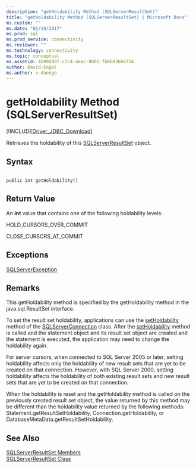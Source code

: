 ```yaml
---
description: "getHoldability Method (SQLServerResultSet)"
title: "getHoldability Method (SQLServerResultSet) | Microsoft Docs"
ms.custom: ""
ms.date: "01/19/2017"
ms.prod: sql
ms.prod_service: connectivity
ms.reviewer: ""
ms.technology: connectivity
ms.topic: conceptual
ms.assetid: 4508d90f-c3c4-4eac-8001-fb0b93b66734
author: David-Engel
ms.author: v-daenge
---
```

# getHoldability Method (SQLServerResultSet)
[!INCLUDE[Driver_JDBC_Download](../../../includes/driver_jdbc_download.md)]

  Retrieves the holdability of this [SQLServerResultSet](../../../connect/jdbc/reference/sqlserverresultset-class.md) object.  
  
## Syntax  
  
```  
  
public int getHoldability()  
```  
  
## Return Value  
 An **int** value that contains one of the following holdability levels:  
  
 HOLD_CURSORS_OVER_COMMIT  
  
 CLOSE_CURSORS_AT_COMMIT  
  
## Exceptions  
 [SQLServerException](../../../connect/jdbc/reference/sqlserverexception-class.md)  
  
## Remarks  
 This getHoldability method is specified by the getHoldability method in the java.sql.ResultSet interface.  
  
 To set the result set holdability, applications can use the [setHoldability](../../../connect/jdbc/reference/setholdability-method-sqlserverconnection.md) method of the [SQLServerConnection](../../../connect/jdbc/reference/sqlserverconnection-class.md) class. After the [setHoldability](../../../connect/jdbc/reference/setholdability-method-sqlserverconnection.md) method is called and the statement object and its result set object are created and the statement is executed, the application may need to change the holdability again.  
  
 For server cursors, when connected to SQL Server 2005 or later, setting holdability affects only the holdability of new result sets that are yet to be created on that connection. However, with SQL Server 2000, setting holdability affects the holdability of both existing result sets and new result sets that are yet to be created on that connection.  
  
 When the holdability is reset and the getHoldability method is called on the previously created result set object, the value returned by this method may be different than the holdability value returned by the following methods: Statement.getResultSetHoldability, Connection.getHoldability, or DatabaseMetaData.getResultSetHoldability.  
  
## See Also  
 [SQLServerResultSet Members](../../../connect/jdbc/reference/sqlserverresultset-members.md)   
 [SQLServerResultSet Class](../../../connect/jdbc/reference/sqlserverresultset-class.md)  
  
  
